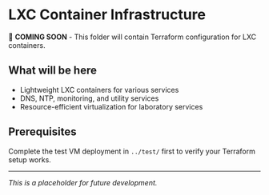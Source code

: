 # LXC Container Infrastructure

🔧 **COMING SOON** - This folder will contain Terraform configuration for LXC containers.

## What will be here

- Lightweight LXC containers for various services
- DNS, NTP, monitoring, and utility services
- Resource-efficient virtualization for laboratory services

## Prerequisites

Complete the test VM deployment in `../test/` first to verify your Terraform setup works.

---

*This is a placeholder for future development.*